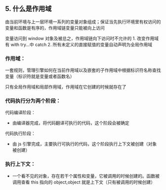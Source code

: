 ## 5. 什么是作用域

由当前环境与上一层环境一系列的变量对象组成；保证当先执行环境里有权访问的变量和函数是有序的，作用域链变量只能被向上访问

变量访问到 window 对象及被总之，作用域链向下访问时不允许的 1. 改变作用域有 with try...中 catch 2. 所有未定义的直接赋值的变量自动声明为全局作用域

### 作用域：

一套规则，管理引擎如何在当前作用域以及嵌套的子作用域中根据标识符名称查找变量（标识符就是变量或者函数名）

只有全局作用域和局部作用域，作用域在它创建的时候就存在了

### 代码执行分为两个阶段：

代码编译阶段：

* 由编译器完成，将代码翻译可执行的代码，这个阶段会被确定

代码执行阶段：

* 由 js 引擎完成，主要执行可执行的代码，这个阶段执行上下文被创建（对象被创建）

### 执行上下文：

* 一个看不见的对象，存在若干个属性和变量，它被调用的时候创建的。函数被调用查看 this 指向的 object,object 就是上下文（只有被调用的时候创建）
